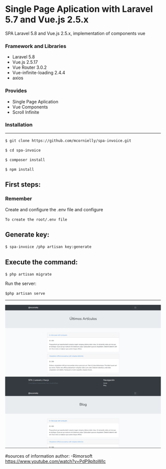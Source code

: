 # Single Page Aplication with Laravel 5.7 and Vue.js 2.5.x
SPA Laravel 5.8 and Vue.js 2.5.x, implementation of components vue

### Framework and Libraries
- Laravel 5.8
- Vue.js 2.5.17
- Vue Router 3.0.2
- Vue-infinite-loading 2.4.4
- axios

### Provides
- Single Page Aplication 
- Vue Components
- Scroll Infinite

### Installation
---

`$ git clone https://github.com/mcornielly/spa-invoice.git`

`$ cd spa-invoice`

`$ composer install`

`$ npm install`

First steps:
---
### Remember

Create and configure the .env file and configure

`To create the root/.env file`

Generate key:
---
`$ spa-invoice /php artisan key:generate`


Execute the command:
----
`$ php artisan migrate`

Run the server:

`$php artisan serve`

---
![alt tag](https://github.com/mcornielly/spa_laravue/blob/master/spa_home.png)
![alt tag](https://github.com/mcornielly/spa_laravue/blob/master/spa_blog.png)

#sources of information author:
-Rimorsoft
https://www.youtube.com/watch?v=PdP9pItoWIc

